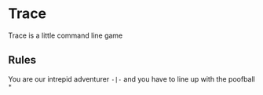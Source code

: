 # Trace
Trace is a little command line game
## Rules
You are our intrepid adventurer ``-|-`` and you have to line up with the poofball ``*``
